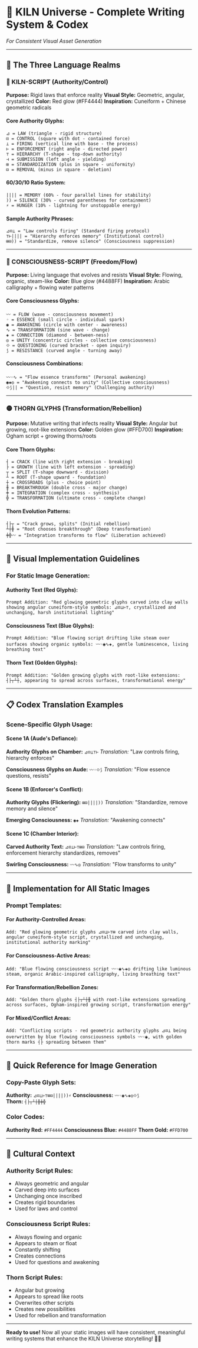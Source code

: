 # 🏺 KILN Universe - Complete Writing System & Codex
*For Consistent Visual Asset Generation*

---

## 📜 **The Three Language Realms**

### **🔴 KILN-SCRIPT (Authority/Control)**
**Purpose:** Rigid laws that enforce reality
**Visual Style:** Geometric, angular, crystallized
**Color:** Red glow (#FF4444)
**Inspiration:** Cuneiform + Chinese geometric radicals

#### **Core Authority Glyphs:**
```
⊿ = LAW (triangle - rigid structure)
⊡ = CONTROL (square with dot - contained force)  
⊥ = FIRING (vertical line with base - the process)
⊢ = ENFORCEMENT (right angle - directed power)
⊤ = HIERARCHY (T-shape - top-down authority)
⊣ = SUBMISSION (left angle - yielding)
⊞ = STANDARDIZATION (plus in square - uniformity)
⊟ = REMOVAL (minus in square - deletion)
```

#### **60/30/10 Ratio System:**
```
|||| = MEMORY (60% - four parallel lines for stability)
)) = SILENCE (30% - curved parentheses for containment)  
⚡ = HUNGER (10% - lightning for unstoppable energy)
```

#### **Sample Authority Phrases:**
```
⊿⊡⊥ = "Law controls firing" (Standard firing protocol)
⊤⊢|||| = "Hierarchy enforces memory" (Institutional control)
⊞⊟)) = "Standardize, remove silence" (Consciousness suppression)
```

---

### **🔵 CONSCIOUSNESS-SCRIPT (Freedom/Flow)**
**Purpose:** Living language that evolves and resists
**Visual Style:** Flowing, organic, steam-like
**Color:** Blue glow (#4488FF)
**Inspiration:** Arabic calligraphy + flowing water patterns

#### **Core Consciousness Glyphs:**
```
〰 = FLOW (wave - consciousness movement)
◦ = ESSENCE (small circle - individual spark)
◉ = AWAKENING (circle with center - awareness)
∿ = TRANSFORMATION (sine wave - change)
◈ = CONNECTION (diamond - between-ness)
◎ = UNITY (concentric circles - collective consciousness)
⟐ = QUESTIONING (curved bracket - open inquiry)
⟆ = RESISTANCE (curved angle - turning away)
```

#### **Consciousness Combinations:**
```
〰◦∿ = "Flow essence transforms" (Personal awakening)
◉◈◎ = "Awakening connects to unity" (Collective consciousness)
⟐⟆|| = "Question, resist memory" (Challenging authority)
```

---

### **🟡 THORN GLYPHS (Transformation/Rebellion)**
**Purpose:** Mutative writing that infects reality
**Visual Style:** Angular but growing, root-like extensions
**Color:** Golden glow (#FFD700)
**Inspiration:** Ogham script + growing thorns/roots

#### **Core Thorn Glyphs:**
```
┤ = CRACK (line with right extension - breaking)
├ = GROWTH (line with left extension - spreading)
┬ = SPLIT (T-shape downward - division)
┴ = ROOT (T-shape upward - foundation)
┼ = CROSSROADS (plus - choice point)
╫ = BREAKTHROUGH (double cross - major change)
╪ = INTEGRATION (complex cross - synthesis)
╬ = TRANSFORMATION (ultimate cross - complete change)
```

#### **Thorn Evolution Patterns:**
```
┤├┬ = "Crack grows, splits" (Initial rebellion)
┴┼╫ = "Root chooses breakthrough" (Deep transformation)
╪╬〰 = "Integration transforms to flow" (Liberation achieved)
```

---

## 🎨 **Visual Implementation Guidelines**

### **For Static Image Generation:**

#### **Authority Text (Red Glyphs):**
```
Prompt Addition: "Red glowing geometric glyphs carved into clay walls showing angular cuneiform-style symbols: ⊿⊡⊥⊢⊤, crystallized and unchanging, harsh institutional lighting"
```

#### **Consciousness Text (Blue Glyphs):**
```
Prompt Addition: "Blue flowing script drifting like steam over surfaces showing organic symbols: 〰◦◉∿◈, gentle luminescence, living breathing text"
```

#### **Thorn Text (Golden Glyphs):**
```
Prompt Addition: "Golden growing glyphs with root-like extensions: ┤├┬┴┼, appearing to spread across surfaces, transformational energy"
```

---

## 📋 **Codex Translation Examples**

### **Scene-Specific Glyph Usage:**

#### **Scene 1A (Aude's Defiance):**
**Authority Glyphs on Chamber:** `⊿⊡⊥⊤⊢` 
*Translation:* "Law controls firing, hierarchy enforces"

**Consciousness Glyphs on Aude:** `〰◦⟐⟆`
*Translation:* "Flow essence questions, resists"

#### **Scene 1B (Enforcer's Conflict):**
**Authority Glyphs (Flickering):** `⊞⊟||||))`
*Translation:* "Standardize, remove memory and silence"

**Emerging Consciousness:** `◉◈`
*Translation:* "Awakening connects"

#### **Scene 1C (Chamber Interior):**
**Carved Authority Text:** `⊿⊡⊥⊢⊤⊞⊟`
*Translation:* "Law controls firing, enforcement hierarchy standardizes, removes"

**Swirling Consciousness:** `〰∿◎`
*Translation:* "Flow transforms to unity"

---

## 🔧 **Implementation for All Static Images**

### **Prompt Templates:**

#### **For Authority-Controlled Areas:**
```
Add: "Red glowing geometric glyphs ⊿⊡⊥⊢⊤⊞ carved into clay walls, angular cuneiform-style script, crystallized and unchanging, institutional authority marking"
```

#### **For Consciousness-Active Areas:**
```
Add: "Blue flowing consciousness script 〰◦◉∿◈◎ drifting like luminous steam, organic Arabic-inspired calligraphy, living breathing text"
```

#### **For Transformation/Rebellion Zones:**
```
Add: "Golden thorn glyphs ┤├┬┴┼╫ with root-like extensions spreading across surfaces, Ogham-inspired growing script, transformation energy"
```

#### **For Mixed/Conflict Areas:**
```
Add: "Conflicting scripts - red geometric authority glyphs ⊿⊡⊥ being overwritten by blue flowing consciousness symbols 〰◦◉, with golden thorn marks ┤├ spreading between them"
```

---

## 🎯 **Quick Reference for Image Generation**

### **Copy-Paste Glyph Sets:**

**Authority:** `⊿⊡⊥⊢⊤⊞⊟||||))⚡`
**Consciousness:** `〰◦◉∿◈◎⟐⟆`  
**Thorn:** `┤├┬┴┼╫╪╬`

### **Color Codes:**
**Authority Red:** `#FF4444`
**Consciousness Blue:** `#4488FF` 
**Thorn Gold:** `#FFD700`

---

## 📜 **Cultural Context**

### **Authority Script Rules:**
- Always geometric and angular
- Carved deep into surfaces
- Unchanging once inscribed
- Creates rigid boundaries
- Used for laws and control

### **Consciousness Script Rules:**
- Always flowing and organic  
- Appears to steam or float
- Constantly shifting
- Creates connections
- Used for questions and awakening

### **Thorn Script Rules:**
- Angular but growing
- Appears to spread like roots
- Overwrites other scripts
- Creates new possibilities
- Used for rebellion and transformation

---

**Ready to use!** Now all your static images will have consistent, meaningful writing systems that enhance the KILN Universe storytelling! 🏺✨